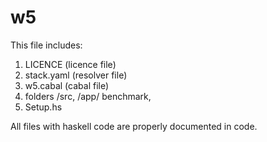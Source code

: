# w5
This file includes:
1. LICENCE (licence file)
2. stack.yaml (resolver file)
3. w5.cabal (cabal file)
4. folders /src, /app/ benchmark, 
5. Setup.hs


All files with haskell code are properly documented in code. 

